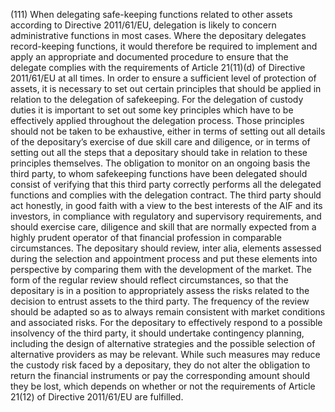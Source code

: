 (111) When delegating safe-keeping functions related to other assets according to Directive 2011/61/EU, delegation is likely to concern administrative functions in most cases. Where the depositary delegates record-keeping functions, it would therefore be required to implement and apply an appropriate and documented procedure to ensure that the delegate complies with the requirements of Article 21(11)(d) of Directive 2011/61/EU at all times. In order to ensure a sufficient level of protection of assets, it is necessary to set out certain principles that should be applied in relation to the delegation of safekeeping. For the delegation of custody duties it is important to set out some key principles which have to be effectively applied throughout the delegation process. Those principles should not be taken to be exhaustive, either in terms of setting out all details of the depositary’s exercise of due skill care and diligence, or in terms of setting out all the steps that a depositary should take in relation to these principles themselves. The obligation to monitor on an ongoing basis the third party, to whom safekeeping functions have been delegated should consist of verifying that this third party correctly performs all the delegated functions and complies with the delegation contract. The third party should act honestly, in good faith with a view to the best interests of the AIF and its investors, in compliance with regulatory and supervisory requirements, and should exercise care, diligence and skill that are normally expected from a highly prudent operator of that financial profession in comparable circumstances. The depositary should review, inter alia, elements assessed during the selection and appointment process and put these elements into perspective by comparing them with the development of the market. The form of the regular review should reflect circumstances, so that the depositary is in a position to appropriately assess the risks related to the decision to entrust assets to the third party. The frequency of the review should be adapted so as to always remain consistent with market conditions and associated risks. For the depositary to effectively respond to a possible insolvency of the third party, it should undertake contingency planning, including the design of alternative strategies and the possible selection of alternative providers as may be relevant. While such measures may reduce the custody risk faced by a depositary, they do not alter the obligation to return the financial instruments or pay the corresponding amount should they be lost, which depends on whether or not the requirements of Article 21(12) of Directive 2011/61/EU are fulfilled.